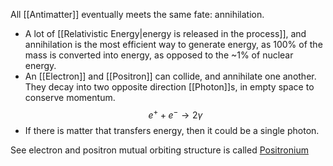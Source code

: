All [[Antimatter]] eventually meets the same fate: annihilation. 
* A lot of [[Relativistic Energy|energy is released in the process]], and annihilation is the most efficient way to generate energy, as 100% of the mass is converted into energy, as opposed to the ~1% of nuclear energy.
* An [[Electron]] and [[Positron]] can collide, and annihilate one another. They decay into two opposite direction [[Photon]]s, in empty space to conserve momentum.
$$
e^+ + e^- \rightarrow 2\gamma
$$
* If there is matter that transfers energy, then it could be a single photon. 

See electron and positron mutual orbiting structure is called [Positronium](https://en.wikipedia.org/wiki/Positronium)